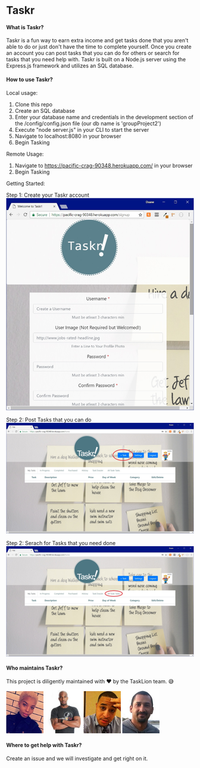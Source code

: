 # Taskr

#### What is Taskr?
Taskr is a fun way to earn extra income and get tasks done that you aren't able to do or just don't have the time to complete yourself. Once you create an account you can post tasks that you can do for others or search for tasks that you need help with. Taskr is built on a Node.js server using the Express.js framework and utilizes an SQL database.

#### How to use Taskr?
Local usage:
1. Clone this repo
1. Create an SQL database
1. Enter your database name and credentials in the development section of the /config/config.json file (our db name is 'groupProject2')
1. Execute "node server.js" in your CLI to start the server
1. Navigate to localhost:8080 in your browser
1. Begin Tasking

Remote Usage:
1. Navigate to https://pacific-crag-90348.herokuapp.com/ in your browser
1. Begin Tasking

Getting Started:

Step 1: Create your Taskr account
![CreateAccount](/public/images/readme/signup.jpg)

Step 2: Post Tasks that you can do
![CreateTask](/public/images/readme/create.jpg)

Step 2: Serach for Tasks that you need done
![CreateTask](/public/images/readme/search.jpg)

#### Who maintains Taskr?
This project is diligently maintained with :heart: by the TaskLion team. :sweat_smile:

<img src="/public/images/readme/keka.jpg" width="100"> <img src="/public/images/readme/gabe.jpg" width="100"> <img src="/public/images/readme/antoine.jpg" width="100"> <img src="/public/images/readme/duane.jpg" width="100">


#### Where to get help with Taskr?
Create an issue and we will investigate and get right on it.
